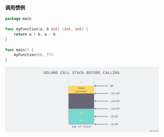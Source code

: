 ### 调用惯例

```go
package main

func myFunction(a, b int) (int, int) {
	return a + b, a - b
}

func main() {
	myFunction(66, 77)
}
```

![1_go_func_call.png](img/1_go_func_call.png)